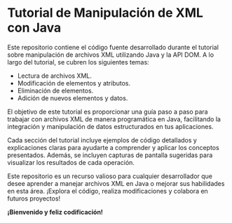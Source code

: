 # Tutorial de Manipulación de XML con Java

Este repositorio contiene el código fuente desarrollado durante el tutorial sobre manipulación de archivos XML utilizando Java y la API DOM. A lo largo del tutorial, se cubren los siguientes temas:

- Lectura de archivos XML.
- Modificación de elementos y atributos.
- Eliminación de elementos.
- Adición de nuevos elementos y datos.

El objetivo de este tutorial es proporcionar una guía paso a paso para trabajar con archivos XML de manera programática en Java, facilitando la integración y manipulación de datos estructurados en tus aplicaciones.

Cada sección del tutorial incluye ejemplos de código detallados y explicaciones claras para ayudarte a comprender y aplicar los conceptos presentados. Además, se incluyen capturas de pantalla sugeridas para visualizar los resultados de cada operación.

Este repositorio es un recurso valioso para cualquier desarrollador que desee aprender a manejar archivos XML en Java o mejorar sus habilidades en esta área. ¡Explora el código, realiza modificaciones y colabora en futuros proyectos!

**¡Bienvenido y feliz codificación!**
